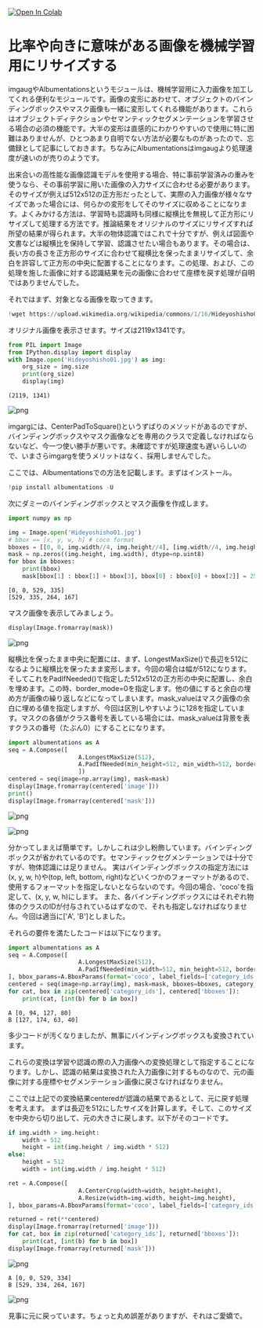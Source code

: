 [![Open In Colab](https://colab.research.google.com/assets/colab-badge.svg)](https://colab.research.google.com/github/Soliton-Analytics-Team/Resize-Images/blob/main/Resize.ipynb)

# 比率や向きに意味がある画像を機械学習用にリサイズする

imgaugやAlbumentationsというモジュールは、機械学習用に入力画像を加工してくれる便利なモジュールです。画像の変形にあわせて、オブジェクトのバインディングボックスやマスク画像も一緒に変形してくれる機能があります。これらはオブジェクトディテクションやセマンティックセグメンテーションを学習させる場合の必須の機能です。大半の変形は直感的にわかりやすいので使用に特に困難はありませんが、ひとつあまり自明でない方法が必要なものがあったので、忘備録として記事にしておきます。ちなみにAlbumentationsはimgaugより処理速度が速いのが売りのようです。

出来合いの高性能な画像認識モデルを使用する場合、特に事前学習済みの重みを使うなら、その事前学習に用いた画像の入力サイズに合わせる必要があります。そのサイズが例えば512x512の正方形だったとして、実際の入力画像が様々なサイズであった場合には、何らかの変形をしてそのサイズに収めることになります。よくみかける方法は、学習時も認識時も同様に縦横比を無視して正方形にリサイズして処理する方法です。推論結果をオリジナルのサイズにリサイズすれば所望の結果が得られます。大半の物体認識ではこれで十分ですが、例えば図面や文書などは縦横比を保持して学習、認識させたい場合もあります。その場合は、長い方の長さを正方形のサイズに合わせて縦横比を保ったままリサイズして、余白を許容して正方形の中央に配置することになります。この処理、および、この処理を施した画像に対する認識結果を元の画像に合わせて座標を戻す処理が自明ではありませんでした。


それではまず、対象となる画像を取ってきます。


```python
!wget https://upload.wikimedia.org/wikipedia/commons/1/16/Hideyoshisho01.jpg
```

オリジナル画像を表示させます。サイズは2119x1341です。


```python
from PIL import Image
from IPython.display import display
with Image.open('Hideyoshisho01.jpg') as img:
    org_size = img.size
    print(org_size)
    display(img)
```

    (2119, 1341)



![png](Resize_files/Resize_5_1.png)


imgargには、CenterPadToSquare()というずばりのメソッドがあるのですが、バインディングボックスやマスク画像などを専用のクラスで定義しなければならないなど、今一つ使い勝手が悪いです。未確認ですが処理速度も遅いらしいので、いまさらimgargを使うメリットはなく、採用しませんでした。

ここでは、Albumentationsでの方法を記載します。まずはインストール。


```python
!pip install albumentations -U
```

次にダミーのバインディングボックスとマスク画像を作成します。


```python
import numpy as np

img = Image.open('Hideyoshisho01.jpg')
# bbox == [x, y, w, h] # coco format
bboxes = [[0, 0, img.width//4, img.height//4], [img.width//4, img.height//4, img.width//8, img.height//8]]
mask = np.zeros((img.height, img.width), dtype=np.uint8)
for bbox in bboxes:
    print(bbox)
    mask[bbox[1] : bbox[1] + bbox[3], bbox[0] : bbox[0] + bbox[2]] = 255
```

    [0, 0, 529, 335]
    [529, 335, 264, 167]


マスク画像を表示してみましょう。


```python
display(Image.fromarray(mask))
```


![png](Resize_files/Resize_12_0.png)


縦横比を保ったまま中央に配置には、まず、LongestMaxSize()で長辺を512になるように縦横比を保ったまま変形します。今回の場合は幅が512になります。そしてこれをPadIfNeeded()で指定した512x512の正方形の中央に配置し、余白を埋めます。この時、border_mode=0を指定します。他の値にすると余白の埋め方が画像の繰り返しなどになってしまいます。mask_valueはマスク画像の余白に埋める値を指定しますが、今回は区別しやすいように128を指定しています。マスクの各値がクラス番号を表している場合には、mask_valueは背景を表すクラスの番号（たぶん0）にすることになります。


```python
import albumentations as A
seq = A.Compose([
                    A.LongestMaxSize(512),
                    A.PadIfNeeded(min_height=512, min_width=512, border_mode=0, mask_value=128),
                    ])
centered = seq(image=np.array(img), mask=mask)
display(Image.fromarray(centered['image']))
print()
display(Image.fromarray(centered['mask']))
```


![png](Resize_files/Resize_14_0.png)


    



![png](Resize_files/Resize_14_2.png)


分かってしまえば簡単です。しかしこれは少し粉飾しています。バインディングボックスが省かれているのです。セマンティックセグメンテーションでは十分ですが、物体認識には足りません。
実はバインディングボックスの指定方法には(x, y, w, h)や(top, left, bottom, right)などいくつかのフォーマットがあるので、使用するフォーマットを指定しないとならないのです。今回の場合、'coco'を指定して、(x, y, w, h)にします。
また、各バインディングボックスにはそれぞれ物体のクラスのIDが付与されているはずなので、それも指定しなければなりません。今回は適当に['A', 'B']としました。

それらの要件を満たしたコードは以下になります。


```python
import albumentations as A
seq = A.Compose([
                    A.LongestMaxSize(512),
                    A.PadIfNeeded(min_width=512, min_height=512, border_mode=0, mask_value=128),
], bbox_params=A.BboxParams(format='coco', label_fields=['category_ids']))
centered = seq(image=np.array(img), mask=mask, bboxes=bboxes, category_ids=['A', 'B'])
for cat, box in zip(centered['category_ids'], centered['bboxes']):
    print(cat, [int(b) for b in box])
```

    A [0, 94, 127, 80]
    B [127, 174, 63, 40]


多少コードが汚くなりましたが、無事にバインディングボックスも変換されています。

これらの変換は学習や認識の際の入力画像への変換処理として指定することになります。しかし、認識の結果は変換された入力画像に対するものなので、元の画像に対する座標やセグメンテーション画像に戻さなければなりません。

ここでは上記での変換結果centeredが認識の結果であるとして、元に戻す処理を考えます。
まずは長辺を512にしたサイズを計算します。そして、このサイズを中央から切り出して、元の大きさに戻します。以下がそのコードです。


```python
if img.width > img.height:
    width = 512
    height = int(img.height / img.width * 512)
else:
    height = 512
    width = int(img.width / img.height * 512)

ret = A.Compose([
                    A.CenterCrop(width=width, height=height),
                    A.Resize(width=img.width, height=img.height),
], bbox_params=A.BboxParams(format='coco', label_fields=['category_ids']))

returned = ret(**centered)
display(Image.fromarray(returned['image']))
for cat, box in zip(returned['category_ids'], returned['bboxes']):
    print(cat, [int(b) for b in box])
display(Image.fromarray(returned['mask']))

```


![png](Resize_files/Resize_19_0.png)


    A [0, 0, 529, 334]
    B [529, 334, 264, 167]



![png](Resize_files/Resize_19_2.png)


見事に元に戻っています。ちょっと丸め誤差がありますが、それはご愛嬌で。
